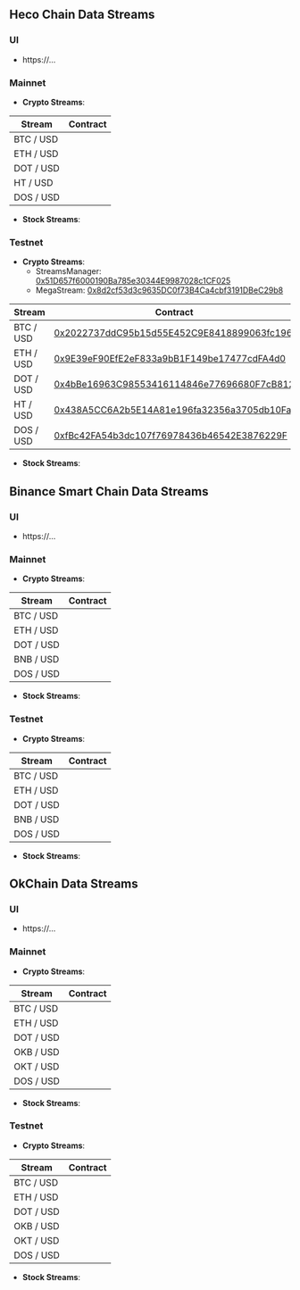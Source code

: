 ## Heco Chain Data Streams

### UI
* https://...

### Mainnet
* **Crypto Streams**:

| Stream | Contract |
| ------ | ------ |
| BTC / USD | []() |
| ETH / USD | []() |
| DOT / USD | []() |
| HT / USD  | []() |
| DOS / USD | []() |


* **Stock Streams**:



### Testnet
* **Crypto Streams**:
  - StreamsManager: [0x51D657f6000190Ba785e30344E9987028c1CF025](https://testnet.hecoinfo.com/address/0x51D657f6000190Ba785e30344E9987028c1CF025)
  - MegaStream: [0x8d2cf53d3c9635DC0f73B4Ca4cbf3191DBeC29b8](https://testnet.hecoinfo.com/address/0x8d2cf53d3c9635dc0f73b4ca4cbf3191dbec29b8)

| Stream | Contract |
| ----------- | -------- |
| BTC / USD | [0x2022737ddC95b15d55E452C9E8418899063fc196](https://testnet.hecoinfo.com/address/0x2022737ddC95b15d55E452C9E8418899063fc196) |
| ETH / USD | [0x9E39eF90EfE2eF833a9bB1F149be17477cdFA4d0](https://testnet.hecoinfo.com/address/0x9E39eF90EfE2eF833a9bB1F149be17477cdFA4d0) |
| DOT / USD | [0x4bBe16963C98553416114846e77696680F7cB812](https://testnet.hecoinfo.com/address/0x4bBe16963C98553416114846e77696680F7cB812) |
| HT / USD  | [0x438A5CC6A2b5E14A81e196fa32356a3705db10Fa](https://testnet.hecoinfo.com/address/0x438A5CC6A2b5E14A81e196fa32356a3705db10Fa) |
| DOS / USD | [0xfBc42FA54b3dc107f76978436b46542E3876229F](https://testnet.hecoinfo.com/address/0xfBc42FA54b3dc107f76978436b46542E3876229F) |


* **Stock Streams**:




## Binance Smart Chain Data Streams

### UI
* https://...

### Mainnet
* **Crypto Streams**:

| Stream | Contract |
| ------ | ------ |
| BTC / USD | []() |
| ETH / USD | []() |
| DOT / USD | []() |
| BNB / USD | []() |
| DOS / USD | []() |

* **Stock Streams**:


### Testnet
* **Crypto Streams**:

| Stream | Contract |
| ------ | ------ |
| BTC / USD | []() |
| ETH / USD | []() |
| DOT / USD | []() |
| BNB / USD | []() |
| DOS / USD | []() |

* **Stock Streams**:


## OkChain Data Streams

### UI
* https://...

### Mainnet
* **Crypto Streams**:

| Stream | Contract |
| ------ | ------ |
| BTC / USD | []() |
| ETH / USD | []() |
| DOT / USD | []() |
| OKB / USD | []() |
| OKT / USD | []() |
| DOS / USD | []() |

* **Stock Streams**:


### Testnet
* **Crypto Streams**:

| Stream | Contract |
| ------ | ------ |
| BTC / USD | []() |
| ETH / USD | []() |
| DOT / USD | []() |
| OKB / USD | []() |
| OKT / USD | []() |
| DOS / USD | []() |

* **Stock Streams**:

